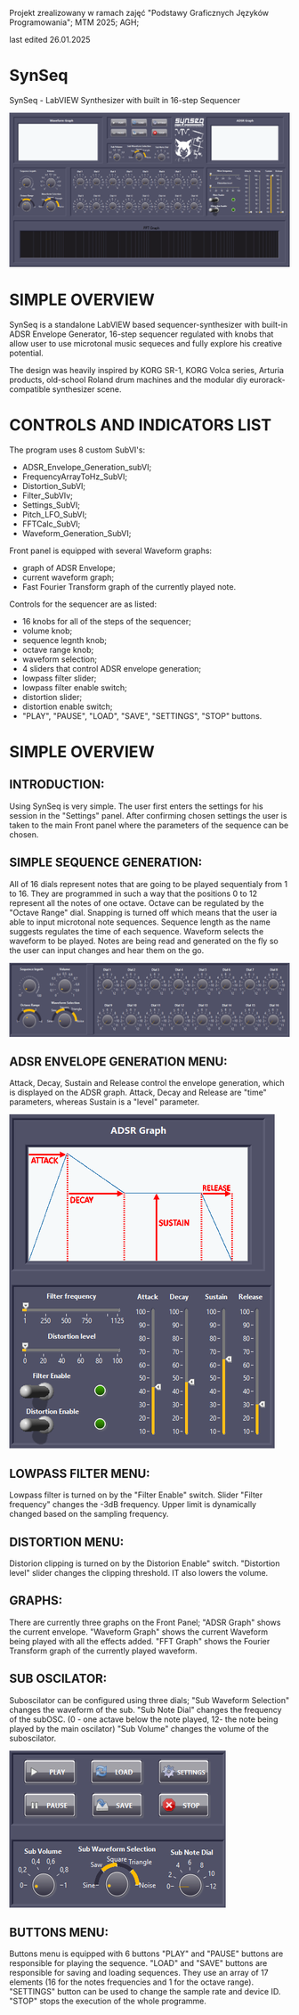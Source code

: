 Projekt zrealizowany w ramach zajęć "Podstawy Graficznych Języków Programowania"; MTM 2025; AGH;
 
last edited 26.01.2025

# SynSeq

SynSeq - LabVIEW Synthesizer with built in 16-step Sequencer


![SynSeq v. 2](./SynSeq_v2/files/synseq_front.png)


# SIMPLE OVERVIEW

SynSeq is a standalone LabVIEW based sequencer-synthesizer with built-in ADSR Envelope Generator, 16-step sequencer regulated with knobs that allow user to use microtonal music sequeces and fully explore his creative potential.

The design was heavily inspired by KORG SR-1, KORG Volca series, Arturia products, old-school Roland drum machines and the modular diy eurorack-compatible synthesizer scene.


# CONTROLS AND INDICATORS LIST

The program uses 8 custom SubVI's:
- ADSR_Envelope_Generation_subVI;
- FrequencyArrayToHz_SubVI;
- Distortion_SubVI;
- Filter_SubVIv;
- Settings_SubVI;
- Pitch_LFO_SubVI;
- FFTCalc_SubVI;
- Waveform_Generation_SubVI;
	

Front panel is equipped with several Waveform graphs:
- graph of ADSR Envelope;
- current waveform graph;
- Fast Fourier Transform graph of the currently played note.

Controls for the sequencer are as listed:
- 16 knobs for all of the steps of the sequencer;
- volume knob;
- sequence legnth knob;
- octave range knob;
- waveform selection;
- 4 sliders that control ADSR envelope generation;
- lowpass filter slider;
- lowpass filter enable switch;
- distortion slider;
- distortion  enable switch;
- "PLAY", "PAUSE", "LOAD", "SAVE", "SETTINGS", "STOP" buttons.


# SIMPLE OVERVIEW

## INTRODUCTION:
Using SynSeq is very simple. The user first enters the settings for his session in the "Settings" panel.
After confirming chosen settings the user is taken to the main Front panel where the parameters of the sequence can be chosen.


## SIMPLE SEQUENCE GENERATION:
All of 16 dials represent notes that are going to be played sequentialy from 1 to 16.
They are programmed in such a way that the positions 0 to 12 represent all the notes of one octave.
Octave can be regulated by the "Octave Range" dial. Snapping is turned off which means that the user ia able to input microtonal note sequences.
Sequence length as the name suggests regulates the time of each sequence.
Waveform selects the waveform to be played. Notes are being read and generated on the fly so the user can input changes and hear them on the go.

![SequenceGeneration](./SynSeq_v2/files/sequence.png)


## ADSR ENVELOPE GENERATION MENU:
Attack, Decay, Sustain and Release control the envelope generation, which is displayed on the ADSR graph.
Attack, Decay and Release are "time" parameters, whereas Sustain is a "level" parameter.

![Envelope](./SynSeq_v2/files/ADSR.png)


## LOWPASS FILTER MENU:
Lowpass filter is turned on by the "Filter Enable" switch.
Slider "Filter frequency" changes the -3dB frequency. Upper limit is dynamically changed based on the sampling frequency.


## DISTORTION MENU:
Distorion clipping is turned on by the Distorion Enable" switch.
"Distortion level" slider changes the clipping threshold. IT also lowers the volume.


## GRAPHS:
There are currently three graphs on the Front Panel;
"ADSR Graph" shows the current envelope.
"Waveform Graph" shows the current Waveform being played with all the effects added.
"FFT Graph" shows the Fourier Transform graph of the currently played waveform.


## SUB OSCILATOR:
Suboscilator can be configured using three dials;
"Sub Waveform Selection" changes the waveform of the sub.
"Sub Note Dial" changes the frequency of the subOSC. (0 - one actave below the note played, 12- the note being played by the main oscilator)
"Sub Volume" changes the volume of the suboscilator.

![SUbOscilatorButtons](./SynSeq_v2/files/sub_buttons.png)


## BUTTONS MENU:
Buttons menu is equipped with 6 buttons
"PLAY" and "PAUSE" buttons are responsible for playing the sequence.
"LOAD" and "SAVE" buttons are responsible for saving and loading sequences. They use an array of 17 elements (16 for the notes frequencies and 1 for the octave range).
"SETTINGS" button can be used to change the sample rate and device ID.
"STOP" stops the execution of the whole programme.
